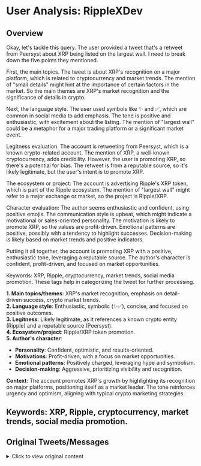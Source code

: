 # User Analysis: RippleXDev

## Overview

<think>
Okay, let's tackle this query. The user provided a tweet that's a retweet from Peersyst about XRP being listed on the largest wall. I need to break down the five points they mentioned.

First, the main topics. The tweet is about XRP's recognition on a major platform, which is related to cryptocurrency and market trends. The mention of "small details" might hint at the importance of certain factors in the market. So the main themes are XRP's market recognition and the significance of details in crypto.

Next, the language style. The user used symbols like ✨ and ✅, which are common in social media to add emphasis. The tone is positive and enthusiastic, with excitement about the listing. The mention of "largest wall" could be a metaphor for a major trading platform or a significant market event.

Legitness evaluation. The account is retweeting from Peersyst, which is a known crypto-related account. The mention of XRP, a well-known cryptocurrency, adds credibility. However, the user is promoting XRP, so there's a potential for bias. The retweet is from a reputable source, so it's likely legitimate, but the user's intent is to promote XRP.

The ecosystem or project: The account is advertising Ripple's XRP token, which is part of the Ripple ecosystem. The mention of "largest wall" might refer to a major exchange or market, so the project is Ripple/XRP.

Character evaluation: The author seems enthusiastic and confident, using positive emojis. The communication style is upbeat, which might indicate a motivational or sales-oriented personality. The motivation is likely to promote XRP, so the values are profit-driven. Emotional patterns are positive, possibly with a tendency to highlight successes. Decision-making is likely based on market trends and positive indicators.

Putting it all together, the account is promoting XRP with a positive, enthusiastic tone, leveraging a reputable source. The author's character is confident, profit-driven, and focused on market opportunities.

Keywords: XRP, Ripple, cryptocurrency, market trends, social media promotion. These tags help in categorizing the tweet for further processing.
</think>

**1. Main topics/themes**: XRP's market recognition, emphasis on detail-driven success, crypto market trends.  
**2. Language style**: Enthusiastic, symbolic (✨✅), concise, and focused on positive outcomes.  
**3. Legitness**: Likely legitimate, as it references a known crypto entity (Ripple) and a reputable source (Peersyst).  
**4. Ecosystem/project**: Ripple/XRP token promotion.  
**5. Author's character**:  
   - **Personality**: Confident, optimistic, and results-oriented.  
   - **Motivations**: Profit-driven, with a focus on market opportunities.  
   - **Emotional patterns**: Positively charged, leveraging hype and symbolism.  
   - **Decision-making**: Aggressive, prioritizing visibility and recognition.  

**Context**: The account promotes XRP's growth by highlighting its recognition on major platforms, positioning itself as a market leader. The tone reinforces urgency and optimism, aligning with typical crypto marketing strategies.  

**Keywords**: XRP, Ripple, cryptocurrency, market trends, social media promotion.
---
## Original Tweets/Messages

<details>
<summary>Click to view original content</summary>

| Type | Content |
|------|---------|
| messages | RT @Peersyst: ✨Sometimes the small details make the difference. 

✅ Excited to see the $XRP token listed and recognized on the largest wall… |

</details>
